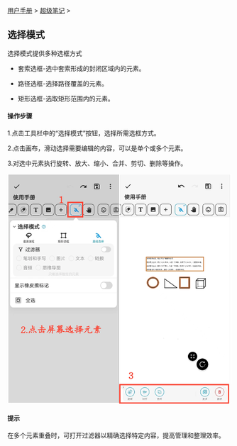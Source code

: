 [用户手册](/dragonnest/drawnote/manual/zh) > [超级笔记](/dragonnest/drawnote/manual/zh/super_note) >

选择模式
---

选择模式提供多种选框方式

- 套索选框-选中套索形成的封闭区域内的元素。

- 路径选框-选择路径覆盖的元素。

- 矩形选框-选取矩形范围内的元素。
#### 操作步骤

1.点击工具栏中的“选择模式”按钮，选择所需选框方式。

2.点击画布，滑动选择需要编辑的内容，可以是单个或多个元素。

3.对选中元素执行旋转、放大、缩小、合并、剪切、删除等操作。

![](imgs/select_mode2.png)

#### 提示
在多个元素重叠时，可打开过滤器以精确选择特定内容，提高管理和整理效率。
